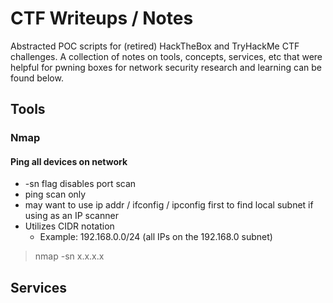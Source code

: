 CTF Writeups / Notes
======================================

Abstracted POC scripts for (retired) HackTheBox and TryHackMe CTF challenges. A collection of notes on tools, concepts, services, etc that were helpful for pwning boxes for network security research and learning can be found below.

Tools
-----

### Nmap

#### Ping all devices on network

* -sn flag disables port scan
* ping scan only
* may want to use ip addr / ifconfig / ipconfig first to find local subnet if using as an IP scanner
* Utilizes CIDR notation
    * Example: 192.168.0.0/24 (all IPs on the 192.168.0 subnet)
> nmap -sn x.x.x.x

Services
--------


